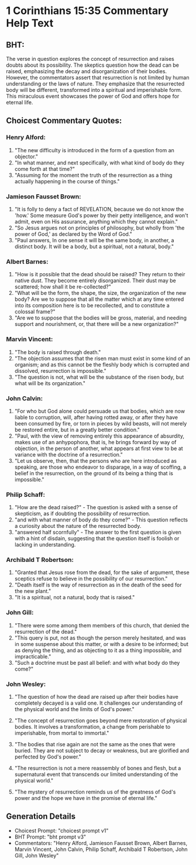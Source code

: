 # 1 Corinthians 15:35 Commentary Help Text

## BHT:
The verse in question explores the concept of resurrection and raises doubts about its possibility. The skeptics question how the dead can be raised, emphasizing the decay and disorganization of their bodies. However, the commentators assert that resurrection is not limited by human understanding or the laws of nature. They emphasize that the resurrected body will be different, transformed into a spiritual and imperishable form. This miraculous event showcases the power of God and offers hope for eternal life.

## Choicest Commentary Quotes:
### Henry Alford:
1. "The new difficulty is introduced in the form of a question from an objector."
2. "In what manner, and next specifically, with what kind of body do they come forth at that time?"
3. "Assuming for the moment the truth of the resurrection as a thing actually happening in the course of things."

### Jamieson Fausset Brown:
1. "It is folly to deny a fact of REVELATION, because we do not know the 'how.' Some measure God's power by their petty intelligence, and won't admit, even on His assurance, anything which they cannot explain."
2. "So Jesus argues not on principles of philosophy, but wholly from 'the power of God,' as declared by the Word of God."
3. "Paul answers, In one sense it will be the same body, in another, a distinct body. It will be a body, but a spiritual, not a natural, body."

### Albert Barnes:
1. "How is it possible that the dead should be raised? They return to their native dust. They become entirely disorganized. Their dust may be scattered; how shall it be re-collected?" 
2. "What will be the form, the shape, the size, the organization of the new body? Are we to suppose that all the matter which at any time entered into its composition here is to be recollected, and to constitute a colossal frame?"
3. "Are we to suppose that the bodies will be gross, material, and needing support and nourishment, or, that there will be a new organization?"

### Marvin Vincent:
1. "The body is raised through death." 
2. "The objection assumes that the risen man must exist in some kind of an organism; and as this cannot be the fleshly body which is corrupted and dissolved, resurrection is impossible."
3. "The question is not, what will be the substance of the risen body, but what will be its organization."

### John Calvin:
1. "For who but God alone could persuade us that bodies, which are now liable to corruption, will, after having rotted away, or after they have been consumed by fire, or torn in pieces by wild beasts, will not merely be restored entire, but in a greatly better condition."
2. "Paul, with the view of removing entirely this appearance of absurdity, makes use of an anhypophora, that is, he brings forward by way of objection, in the person of another, what appears at first view to be at variance with the doctrine of a resurrection."
3. "Let us observe, then, that the persons who are here introduced as speaking, are those who endeavor to disparage, in a way of scoffing, a belief in the resurrection, on the ground of its being a thing that is impossible."

### Philip Schaff:
1. "How are the dead raised?" - The question is asked with a sense of skepticism, as if doubting the possibility of resurrection.
2. "and with what manner of body do they come?" - This question reflects a curiosity about the nature of the resurrected body.
3. "answered half scornfully" - The answer to the first question is given with a hint of disdain, suggesting that the question itself is foolish or lacking in understanding.

### Archibald T Robertson:
1. "Granted that Jesus rose from the dead, for the sake of argument, these sceptics refuse to believe in the possibility of our resurrection."
2. "Death itself is the way of resurrection as in the death of the seed for the new plant."
3. "It is a spiritual, not a natural, body that is raised."

### John Gill:
1. "There were some among them members of this church, that denied the resurrection of the dead."
2. "This query is put, not as though the person merely hesitated, and was in some suspense about this matter, or with a desire to be informed; but as denying the thing, and as objecting to it as a thing impossible, and impracticable."
3. "Such a doctrine must be past all belief: and with what body do they come?"

### John Wesley:
1. "The question of how the dead are raised up after their bodies have completely decayed is a valid one. It challenges our understanding of the physical world and the limits of God's power."

2. "The concept of resurrection goes beyond mere restoration of physical bodies. It involves a transformation, a change from perishable to imperishable, from mortal to immortal."

3. "The bodies that rise again are not the same as the ones that were buried. They are not subject to decay or weakness, but are glorified and perfected by God's power."

4. "The resurrection is not a mere reassembly of bones and flesh, but a supernatural event that transcends our limited understanding of the physical world."

5. "The mystery of resurrection reminds us of the greatness of God's power and the hope we have in the promise of eternal life."


## Generation Details
- Choicest Prompt: "choicest prompt v1"
- BHT Prompt: "bht prompt v3"
- Commentators: "Henry Alford, Jamieson Fausset Brown, Albert Barnes, Marvin Vincent, John Calvin, Philip Schaff, Archibald T Robertson, John Gill, John Wesley"
